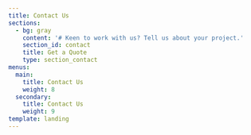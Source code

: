 ```yaml
---
title: Contact Us
sections:
  - bg: gray
    content: '# Keen to work with us? Tell us about your project.'
    section_id: contact
    title: Get a Quote
    type: section_contact
menus:
  main:
    title: Contact Us
    weight: 8
  secondary:
    title: Contact Us
    weight: 9
template: landing
---
```


